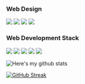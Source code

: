 ### Web Design

[<img src="https://img.shields.io/badge/HTML5-E34F26?style=for-the-badge&logo=html5&logoColor=white" />]()
[<img src="https://img.shields.io/badge/CSS3-1572B6?style=for-the-badge&logo=css3&logoColor=white" />]()
[<img src="https://img.shields.io/badge/Sass-CC6699?style=for-the-badge&logo=sass&logoColor=white" />]()
[<img src="https://img.shields.io/badge/JavaScript-F7DF1E?style=for-the-badge&logo=javascript&logoColor=black" />]()

### Web Development Stack

[<img src="https://img.shields.io/badge/React-20232A?style=for-the-badge&logo=react&logoColor=61DAFB" />]()
[<img src="https://img.shields.io/badge/Node.js-43853D?style=for-the-badge&logo=node.js&logoColor=white" />]()
[<img src="https://img.shields.io/badge/MongoDB-4EA94B?style=for-the-badge&logo=mongodb&logoColor=white" />]()
[<img src="https://img.shields.io/badge/Express.js-404D59?style=for-the-badge" />]()
[<img src="https://img.shields.io/badge/next.js-000000?style=for-the-badge&logo=next.js&logoColor=white" />]()

![Here's my github stats](https://github-readme-stats.vercel.app/api?username=um-ok)

[![GitHub Streak](https://github-readme-streak-stats.herokuapp.com/?user=um-ok)](https://git.io/streak-stats)
